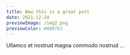 ```yaml
---
title: Wow this is a great post
date: 2021-12-24
previewImage: /img2.png
previewColor: #AB0782
---
```


Ullamco et nostrud magna commodo nostrud ...